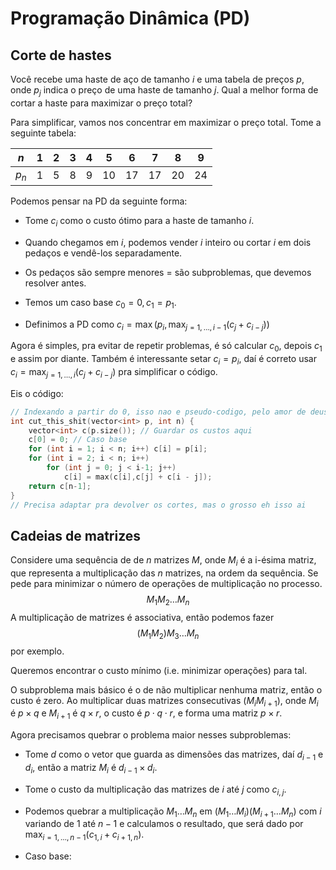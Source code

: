 # Programação Dinâmica (PD)

## Corte de hastes
Você recebe uma haste de aço de tamanho $i$ e uma tabela de preços $p$, onde $p_j$ indica o preço de uma haste de tamanho $j$. Qual a melhor forma de cortar a haste para maximizar o preço total?

Para simplificar, vamos nos concentrar em maximizar o preço total. Tome a seguinte tabela:

| $n$   | 1    | 2    | 3    | 4    | 5    | 6    | 7    | 8    | 9    |
| ----- | ---- | ---- | ---- | ---- | ---- | ---- | ---- | ---- | ---- |
| $p_n$ | 1    | 5    | 8    | 9    | 10   | 17   | 17   | 20   | 24   |

Podemos pensar na PD da seguinte forma:

- Tome $c_i$ como o custo ótimo para a haste de tamanho $i$.

- Quando chegamos em $i$, podemos vender $i$ inteiro ou cortar $i$ em dois pedaços e vendê-los separadamente.
- Os pedaços são sempre menores = são subproblemas, que devemos resolver antes.
- Temos um caso base $c_0 = 0, c_1 = p_1$.
- Definimos a PD como $c_i = \max\left(p_i,\max_{j = 1,\dots,i-1}\left(c_{j} + c_{i -j}\right)\right)$

Agora é simples, pra evitar de repetir problemas, é só calcular $c_0$, depois $c_1$ e assim por diante. Também é interessante setar $c_i = p_i$, daí é correto usar $c_i = \max_{j = 1,\dots,i}\left(c_{j} + c_{i -j}\right)$ pra simplificar o código.

Eis o código:

```c++
// Indexando a partir do 0, isso nao e pseudo-codigo, pelo amor de deus
int cut_this_shit(vector<int> p, int n) {
    vector<int> c(p.size()); // Guardar os custos aqui
    c[0] = 0; // Caso base
    for (int i = 1; i < n; i++) c[i] = p[i];
    for (int i = 2; i < n; i++)
        for (int j = 0; j < i-1; j++)
            c[i] = max(c[i],c[j] + c[i - j]);
    return c[n-1];
}
// Precisa adaptar pra devolver os cortes, mas o grosso eh isso ai
```

## Cadeias de matrizes

Considere uma sequência de de $n$ matrizes $M$, onde $M_i$ é a i-ésima matriz, que representa a multiplicação das $n$ matrizes, na ordem da sequência. Se pede para minimizar o número de operações de multiplicação no processo.
$$
M_1 M_2 \dots M_n
$$
A multiplicação de matrizes é associativa, então podemos fazer
$$
(M_1M_2)M_3 \dots M_n
$$
por exemplo.

Queremos encontrar o custo mínimo (i.e. minimizar operações) para tal.

O subproblema mais básico é o de não multiplicar nenhuma matriz, então o custo é zero. Ao multiplicar duas matrizes consecutivas ($M_iM_{i+1}$), onde $M_i$ é $p \times q$ e $M_{i+1}$ é $q \times r$, o custo é $p \cdot q \cdot r$, e forma uma matriz $p \times r$.

Agora precisamos quebrar o problema maior nesses subproblemas:

- Tome $d$ como o vetor que guarda as dimensões das matrizes, daí $d_{i-1}$ e $d_{i}$, então a matriz $M_i$ é $d_{i-1} \times d_i$.
- Tome o custo da multiplicação das matrizes de $i$ até $j$ como $c_{i,j}$.

- Podemos quebrar a multiplicação $M_1\dots M_n$ em $(M_1 \dots M_i)(M_{i+1}\dots M_n)$ com $i$ variando de 1 até $n-1$ e calculamos o resultado, que será dado por $\max_{i=1,\dots,n-1}\left(c_{1,i} + c_{i+1,n}\right)$.
- Caso base: 